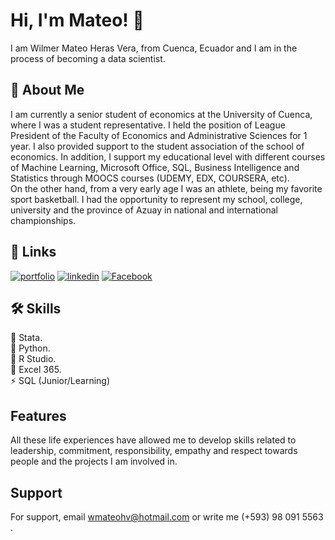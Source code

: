 
# Hi, I'm Mateo! 👋

  I am Wilmer Mateo Heras Vera, from Cuenca, Ecuador and I am in the process of becoming a data scientist.

## 🚀 About Me

I am currently a senior student of economics at the 
University of Cuenca, where I was a student representative. 
I held the position of League President of the Faculty of Economics and Administrative Sciences for 1 year. I also provided support to the student association of the school of economics. 
In addition, I support my educational level with different courses of Machine Learning, Microsoft Office, SQL, Business Intelligence and Statistics through MOOCS courses (UDEMY, EDX, COURSERA, etc).  
On the other hand, from a very early age I was an athlete, being my favorite sport basketball. I had the opportunity to represent my school, college, university and the province of Azuay in national and international championships.

  
## 🔗 Links
[![portfolio](https://img.shields.io/badge/my_portfolio-000?style=for-the-badge&logo=ko-fi&logoColor=white)](https://github.com/MateoHeras77)
[![linkedin](https://img.shields.io/badge/linkedin-0A66C2?style=for-the-badge&logo=linkedin&logoColor=white)](https://www.linkedin.com/in/mateoheras/)
[![Facebook](https://img.shields.io/badge/twitter-1DA1F2?style=for-the-badge&logo=twitter&logoColor=white)](https://www.facebook.com/KunturFinancial/)

  
## 🛠 Skills
🔭 Stata.  
🌱 Python.  
👯 R Studio.  
🧩 Excel 365.  
⚡ SQL (Junior/Learning)

  
## Features

All these life experiences have allowed me to develop skills related to leadership, commitment, responsibility, empathy and respect towards people and the projects I am involved in.

  
## Support

For support, email wmateohv@hotmail.com or write me (+593) 98 091 5563 .

  
